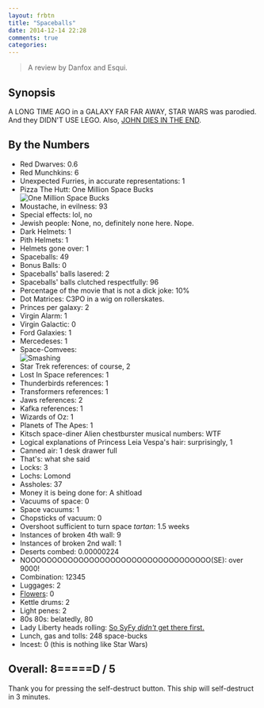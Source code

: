 ```yaml
---
layout: frbtn
title: "Spaceballs"
date: 2014-12-14 22:28
comments: true
categories: 
---
```


> A review by Danfox and Esqui.

## Synopsis

A LONG TIME AGO in a GALAXY FAR FAR AWAY, STAR WARS was parodied.
And they DIDN'T USE LEGO. Also, [JOHN DIES IN THE END](../john-dies-at-the-end).

## By the Numbers

* Red Dwarves: 0.6
* Red Munchkins: 6
* Unexpected Furries, in accurate representations: 1
* Pizza The Hutt: One Million Space Bucks<br/>![One Million Space Bucks](http://files.ianrenton.com/sites/filmreviews/doctorhutt.jpg)
* Moustache, in evilness: 93
* Special effects: lol, no
* Jewish people: None, no, definitely none here. Nope.
* Dark Helmets: 1
* Pith Helmets: 1
* Helmets gone over: 1
* Spaceballs: 49
* Bonus Balls: 0
* Spaceballs' balls lasered: 2
* Spaceballs' balls clutched respectfully: 96
* Percentage of the movie that is not a dick joke: 10%
* Dot Matrices: C3PO in a wig on rollerskates.
* Princes per galaxy: 2
* Virgin Alarm: 1
* Virgin Galactic: 0
* Ford Galaxies: 1
* Mercedeses: 1
* Space-Comvees:<br/>![Smashing](http://files.ianrenton.com/sites/filmreviews/spaceballs-smashing.jpg)
* Star Trek references: of course, 2
* Lost In Space references: 1
* Thunderbirds references: 1
* Transformers references: 1
* Jaws references: 2
* Kafka references: 1
* Wizards of Oz: 1
* Planets of The Apes: 1
* Kitsch space-diner Alien chestburster musical numbers: WTF
* Logical explanations of Princess Leia Vespa's hair: surprisingly, 1
* Canned air: 1 desk drawer full
* That's: what she said
* Locks: 3
* Lochs: Lomond
* Assholes: 37
* Money it is being done for: A shitload
* Vacuums of space: 0
* Space vacuums: 1
* Chopsticks of vacuum: 0
* Overshoot sufficient to turn space *tartan*: 1.5 weeks
* Instances of broken 4th wall: 9
* Instances of broken 2nd wall: 1
* Deserts combed: 0.00000224
* NOOOOOOOOOOOOOOOOOOOOOOOOOOOOOOOOOOO(SE): over 9000!
* Combination: 12345
* Luggages: 2
* [Flowers](http://discworld.wikia.com/wiki/Twoflower): 0
* Kettle drums: 2
* Light penes: 2
* 80s 80s: belatedly, 80
* Lady Liberty heads rolling: [So SyFy *didn't* get there first.](../sharknado-2)
* Lunch, gas and tolls: 248 space-bucks
* Incest: 0 (this is nothing like Star Wars)

## Overall: 8=====D / 5

Thank you for pressing the self-destruct button. This ship will self-destruct in 3 minutes.

